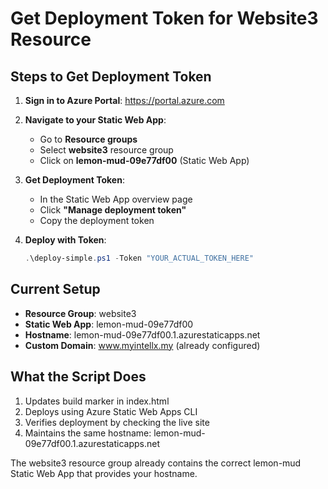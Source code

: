 # Get Deployment Token for Website3 Resource

## Steps to Get Deployment Token

1. **Sign in to Azure Portal**: https://portal.azure.com

2. **Navigate to your Static Web App**:
   - Go to **Resource groups**
   - Select **website3** resource group
   - Click on **lemon-mud-09e77df00** (Static Web App)

3. **Get Deployment Token**:
   - In the Static Web App overview page
   - Click **"Manage deployment token"**
   - Copy the deployment token

4. **Deploy with Token**:
   ```powershell
   .\deploy-simple.ps1 -Token "YOUR_ACTUAL_TOKEN_HERE"
   ```

## Current Setup
- **Resource Group**: website3
- **Static Web App**: lemon-mud-09e77df00  
- **Hostname**: lemon-mud-09e77df00.1.azurestaticapps.net
- **Custom Domain**: www.myintellx.my (already configured)

## What the Script Does
1. Updates build marker in index.html
2. Deploys using Azure Static Web Apps CLI
3. Verifies deployment by checking the live site
4. Maintains the same hostname: lemon-mud-09e77df00.1.azurestaticapps.net

The website3 resource group already contains the correct lemon-mud Static Web App that provides your hostname.